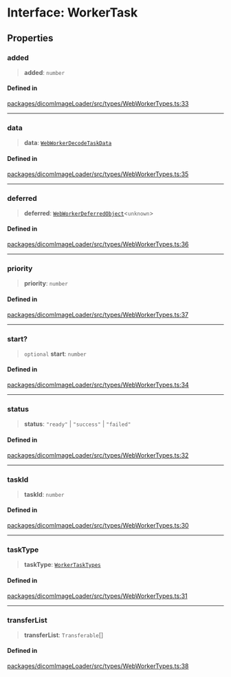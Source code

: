 # Interface: WorkerTask

## Properties

### added

> **added**: `number`

#### Defined in

[packages/dicomImageLoader/src/types/WebWorkerTypes.ts:33](https://github.com/cornerstonejs/cornerstone3D/blob/5addf8e516390235f8a3d16ccc818957013f098f/packages/dicomImageLoader/src/types/WebWorkerTypes.ts#L33)

***

### data

> **data**: [`WebWorkerDecodeTaskData`](WebWorkerDecodeTaskData.md)

#### Defined in

[packages/dicomImageLoader/src/types/WebWorkerTypes.ts:35](https://github.com/cornerstonejs/cornerstone3D/blob/5addf8e516390235f8a3d16ccc818957013f098f/packages/dicomImageLoader/src/types/WebWorkerTypes.ts#L35)

***

### deferred

> **deferred**: [`WebWorkerDeferredObject`](WebWorkerDeferredObject.md)\<`unknown`\>

#### Defined in

[packages/dicomImageLoader/src/types/WebWorkerTypes.ts:36](https://github.com/cornerstonejs/cornerstone3D/blob/5addf8e516390235f8a3d16ccc818957013f098f/packages/dicomImageLoader/src/types/WebWorkerTypes.ts#L36)

***

### priority

> **priority**: `number`

#### Defined in

[packages/dicomImageLoader/src/types/WebWorkerTypes.ts:37](https://github.com/cornerstonejs/cornerstone3D/blob/5addf8e516390235f8a3d16ccc818957013f098f/packages/dicomImageLoader/src/types/WebWorkerTypes.ts#L37)

***

### start?

> `optional` **start**: `number`

#### Defined in

[packages/dicomImageLoader/src/types/WebWorkerTypes.ts:34](https://github.com/cornerstonejs/cornerstone3D/blob/5addf8e516390235f8a3d16ccc818957013f098f/packages/dicomImageLoader/src/types/WebWorkerTypes.ts#L34)

***

### status

> **status**: `"ready"` \| `"success"` \| `"failed"`

#### Defined in

[packages/dicomImageLoader/src/types/WebWorkerTypes.ts:32](https://github.com/cornerstonejs/cornerstone3D/blob/5addf8e516390235f8a3d16ccc818957013f098f/packages/dicomImageLoader/src/types/WebWorkerTypes.ts#L32)

***

### taskId

> **taskId**: `number`

#### Defined in

[packages/dicomImageLoader/src/types/WebWorkerTypes.ts:30](https://github.com/cornerstonejs/cornerstone3D/blob/5addf8e516390235f8a3d16ccc818957013f098f/packages/dicomImageLoader/src/types/WebWorkerTypes.ts#L30)

***

### taskType

> **taskType**: [`WorkerTaskTypes`](../type-aliases/WorkerTaskTypes.md)

#### Defined in

[packages/dicomImageLoader/src/types/WebWorkerTypes.ts:31](https://github.com/cornerstonejs/cornerstone3D/blob/5addf8e516390235f8a3d16ccc818957013f098f/packages/dicomImageLoader/src/types/WebWorkerTypes.ts#L31)

***

### transferList

> **transferList**: `Transferable`[]

#### Defined in

[packages/dicomImageLoader/src/types/WebWorkerTypes.ts:38](https://github.com/cornerstonejs/cornerstone3D/blob/5addf8e516390235f8a3d16ccc818957013f098f/packages/dicomImageLoader/src/types/WebWorkerTypes.ts#L38)
